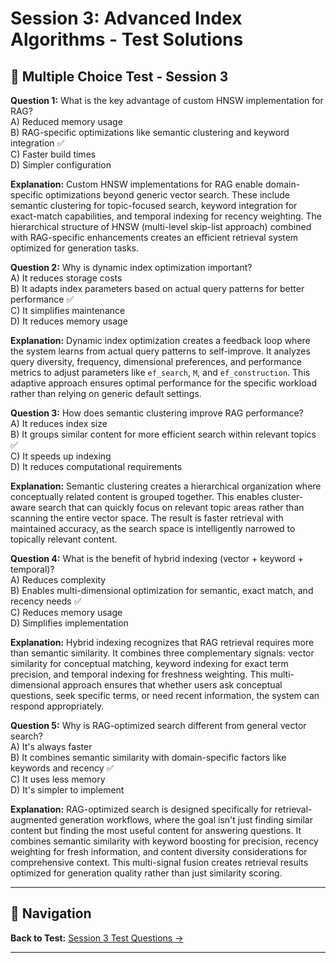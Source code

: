 # Session 3: Advanced Index Algorithms - Test Solutions

## 📝 Multiple Choice Test - Session 3

**Question 1:** What is the key advantage of custom HNSW implementation for RAG?  
A) Reduced memory usage  
B) RAG-specific optimizations like semantic clustering and keyword integration ✅  
C) Faster build times  
D) Simpler configuration  

**Explanation:** Custom HNSW implementations for RAG enable domain-specific optimizations beyond generic vector search. These include semantic clustering for topic-focused search, keyword integration for exact-match capabilities, and temporal indexing for recency weighting. The hierarchical structure of HNSW (multi-level skip-list approach) combined with RAG-specific enhancements creates an efficient retrieval system optimized for generation tasks.

**Question 2:** Why is dynamic index optimization important?  
A) It reduces storage costs  
B) It adapts index parameters based on actual query patterns for better performance ✅  
C) It simplifies maintenance  
D) It reduces memory usage  

**Explanation:** Dynamic index optimization creates a feedback loop where the system learns from actual query patterns to self-improve. It analyzes query diversity, frequency, dimensional preferences, and performance metrics to adjust parameters like `ef_search`, `M`, and `ef_construction`. This adaptive approach ensures optimal performance for the specific workload rather than relying on generic default settings.

**Question 3:** How does semantic clustering improve RAG performance?  
A) It reduces index size  
B) It groups similar content for more efficient search within relevant topics ✅  
C) It speeds up indexing  
D) It reduces computational requirements  

**Explanation:** Semantic clustering creates a hierarchical organization where conceptually related content is grouped together. This enables cluster-aware search that can quickly focus on relevant topic areas rather than scanning the entire vector space. The result is faster retrieval with maintained accuracy, as the search space is intelligently narrowed to topically relevant content.

**Question 4:** What is the benefit of hybrid indexing (vector + keyword + temporal)?  
A) Reduces complexity  
B) Enables multi-dimensional optimization for semantic, exact match, and recency needs ✅  
C) Reduces memory usage  
D) Simplifies implementation  

**Explanation:** Hybrid indexing recognizes that RAG retrieval requires more than semantic similarity. It combines three complementary signals: vector similarity for conceptual matching, keyword indexing for exact term precision, and temporal indexing for freshness weighting. This multi-dimensional approach ensures that whether users ask conceptual questions, seek specific terms, or need recent information, the system can respond appropriately.

**Question 5:** Why is RAG-optimized search different from general vector search?  
A) It's always faster  
B) It combines semantic similarity with domain-specific factors like keywords and recency ✅  
C) It uses less memory  
D) It's simpler to implement  

**Explanation:** RAG-optimized search is designed specifically for retrieval-augmented generation workflows, where the goal isn't just finding similar content but finding the most useful content for answering questions. It combines semantic similarity with keyword boosting for precision, recency weighting for fresh information, and content diversity considerations for comprehensive context. This multi-signal fusion creates retrieval results optimized for generation quality rather than just similarity scoring.

---

## 🧭 Navigation

**Back to Test:** [Session 3 Test Questions →](Session3_ModuleA_Index_Algorithms.md#multiple-choice-test-session-3)

---
